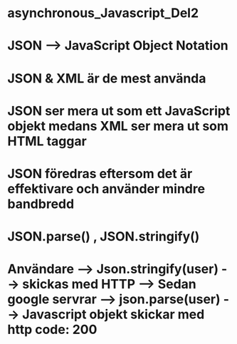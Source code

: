# asynchronous_Javascript_Del2
# JSON --> JavaScript Object Notation 
# JSON & XML är de mest använda
# JSON ser mera ut som ett JavaScript objekt medans XML ser mera ut som HTML taggar
# JSON föredras eftersom det är effektivare och använder mindre bandbredd 
# JSON.parse() , JSON.stringify()
# Användare --&gt; Json.stringify(user) --&gt; skickas med HTTP --&gt; Sedan google servrar --&gt; json.parse(user) --&gt; Javascript objekt skickar med http code: 200
